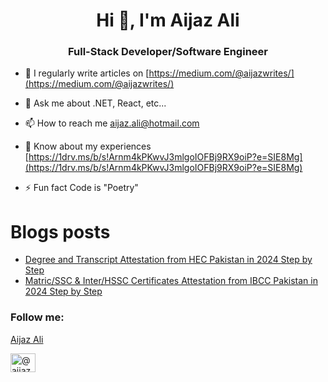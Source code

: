 <script src="https://platform.linkedin.com/badges/js/profile.js" async defer type="text/javascript"></script>

<h1 align="center">Hi 👋, I'm Aijaz Ali</h1>
<h3 align="center">Full-Stack Developer/Software Engineer</h3>

- 📝 I regularly write articles on [https://medium.com/@aijazwrites/](https://medium.com/@aijazwrites/)

- 💬 Ask me about .NET, React, etc...

- 📫 How to reach me aijaz.ali@hotmail.com

- 📄 Know about my experiences [https://1drv.ms/b/s!Arnm4kPKwvJ3mlgoIOFBj9RX9oiP?e=SIE8Mg](https://1drv.ms/b/s!Arnm4kPKwvJ3mlgoIOFBj9RX9oiP?e=SIE8Mg)

- ⚡ Fun fact Code is "Poetry"

# Blogs posts
<!-- BLOG-POST-LIST:START -->
- [Degree and Transcript Attestation from HEC Pakistan in 2024 Step by Step](https://medium.com/@aijazwrites/degree-and-transcript-attestation-from-hec-pakistan-in-2024-step-by-step-fe42ffc7d654?source=rss-76e2edb5216a------2)
- [Matric/SSC &amp; Inter/HSSC Certificates Attestation from IBCC Pakistan in 2024 Step by Step](https://medium.com/@aijazwrites/matric-ssc-and-inter-hssc-certificates-attestation-from-ibcc-pakistan-in-2024-step-by-step-607278243c6d?source=rss-76e2edb5216a------2)
<!-- BLOG-POST-LIST:END -->

<h3 align="left">Follow me:</h3>
<p align="left">
  <div class="badge-base LI-profile-badge" data-locale="en_US" data-size="medium" data-theme="light" data-type="HORIZONTAL" data-vanity="aijazbinqasim" data-version="v1"><a class="badge-base__link LI-simple-link" 
  href="https://pk.linkedin.com/in/aijazbinqasim?trk=profile-badge">Aijaz Ali
</a></div>
              
<a href="https://medium.com/@aijazwrites/" target="blank"><img align="center" src="https://raw.githubusercontent.com/rahuldkjain/github-profile-readme-generator/master/src/images/icons/Social/medium.svg" alt="@aijaz.ali" height="30" width="40" /></a>
</p>
